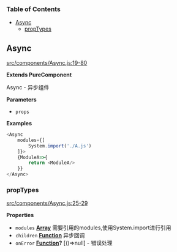 <!-- Generated by documentation.js. Update this documentation by updating the source code. -->

### Table of Contents

-   [Async](#async)
    -   [propTypes](#proptypes)

## Async

[src/components/Async.js:19-80](https://github.com/m860/react-component-async/blob/021f44983692f36078f25367c54ca5d651049f70/src/components/Async.js#L19-L80 "Source code on GitHub")

**Extends PureComponent**

Async - 异步组件

**Parameters**

-   `props`  

**Examples**

```javascript
<Async
    modules={[
        System.import('./A.js')
    ]}>
    {ModuleA=>{
        return <ModuleA/>
    }}
</Async>
```

### propTypes

[src/components/Async.js:25-29](https://github.com/m860/react-component-async/blob/021f44983692f36078f25367c54ca5d651049f70/src/components/Async.js#L25-L29 "Source code on GitHub")

**Properties**

-   `modules` **[Array](https://developer.mozilla.org/en-US/docs/Web/JavaScript/Reference/Global_Objects/Array)** 需要引用的modules,使用System.import进行引用
-   `children` **[Function](https://developer.mozilla.org/en-US/docs/Web/JavaScript/Reference/Statements/function)** 异步回调
-   `onError` **[Function](https://developer.mozilla.org/en-US/docs/Web/JavaScript/Reference/Statements/function)?** [()=>null] - 错误处理
